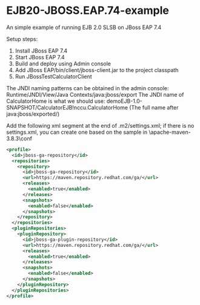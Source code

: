 # EJB20-JBOSS.EAP.74-example
An simple example of running EJB 2.0 SLSB on JBoss EAP 7.4

Setup steps:
1. Install JBoss EAP 7.4
2. Start JBoss EAP 7.4  
3. Build and deploy using Admin console
4. Add JBoss EAP/bin/client/jboss-client.jar to the project classpath
5. Run JBossTestCalculatorClient

The JNDI naming patterns can be obtained in the admin console: Runtime/JNDI/View/Java Contexts/java:jboss/export
The JNDI name of CalculatorHome is what we should use: demoEJB-1.0-SNAPSHOT/CalculatorEJB!nccu.CalculatorHome
(The full name after java:jboss/exported/)

Add the following xml segment at the end of .m2/settings.xml; if there is no settings.xml, 
you can create one based on the sample in \apache-maven-3.8.3\conf
```xml
<profile>
  <id>jboss-ga-repository</id>
  <repositories>
    <repository>
      <id>jboss-ga-repository</id>
      <url>https://maven.repository.redhat.com/ga/</url>
      <releases>
        <enabled>true</enabled>
      </releases>
      <snapshots>
        <enabled>false</enabled>
      </snapshots>
    </repository>
  </repositories>
  <pluginRepositories>
    <pluginRepository>
      <id>jboss-ga-plugin-repository</id>
      <url>https://maven.repository.redhat.com/ga/</url>
      <releases>
        <enabled>true</enabled>
      </releases>
      <snapshots>
        <enabled>false</enabled>
      </snapshots>
    </pluginRepository>
  </pluginRepositories>   
</profile>
```